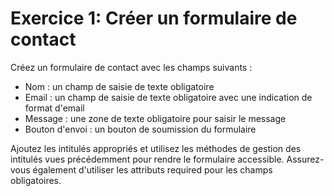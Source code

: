 # Exercice 1: Créer un formulaire de contact

Créez un formulaire de contact avec les champs suivants :

* Nom : un champ de saisie de texte obligatoire
* Email : un champ de saisie de texte obligatoire avec une indication de format d'email
* Message : une zone de texte obligatoire pour saisir le message
* Bouton d'envoi : un bouton de soumission du formulaire

Ajoutez les intitulés appropriés et utilisez les méthodes de gestion des intitulés vues précédemment pour rendre le formulaire accessible. Assurez-vous également d'utiliser les attributs required pour les champs obligatoires.